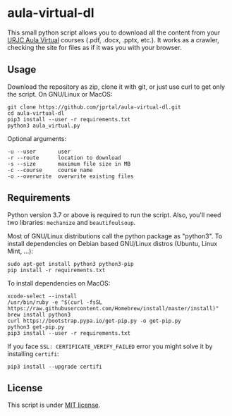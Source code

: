 # aula-virtual-dl
This small python script allows you to download all the content from your [URJC Aula Virtual](https://www.aulavirtual.urjc.es) courses (.pdf, .docx, .pptx, etc.). It works as a crawler, checking the site for files as if it was you with your browser.

## Usage
Download the repository as zip, clone it with git, or just use curl to get only the script. On GNU/Linux or MacOS:
```
git clone https://github.com/jprtal/aula-virtual-dl.git
cd aula-virtual-dl
pip3 install --user -r requirements.txt
python3 aula_virtual.py
```
Optional arguments:
```
-u --user       user
-r --route      location to download
-s --size       maximum file size in MB
-c --course     course name
-o --overwrite  overwrite existing files
```

## Requirements
Python version 3.7 or above is required to run the script. Also, you'll need two libraries: `mechanize` and `beautifoulsoup`.

Most of GNU/Linux distributions call the python package as "python3". To install dependencies on Debian based GNU/Linux distros (Ubuntu, Linux Mint, ...):
```
sudo apt-get install python3 python3-pip
pip install -r requirements.txt
```
To install dependencies on MacOS:
```
xcode-select --install
/usr/bin/ruby -e "$(curl -fsSL https://raw.githubusercontent.com/Homebrew/install/master/install)"
brew install python3
curl https://bootstrap.pypa.io/get-pip.py -o get-pip.py
python3 get-pip.py
pip3 install --user -r requirements.txt
```
If you face `SSL: CERTIFICATE_VERIFY_FAILED` error you might solve it by installing `certifi`:
```
pip3 install --upgrade certifi
```

## License
This script is under [MIT license](https://github.com/jprtal/aula-virtual-dl/blob/master/LICENSE).
